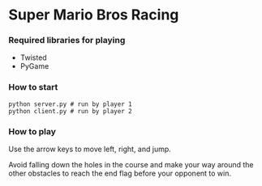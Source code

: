 # Super Mario Bros Racing

### Required libraries for playing

- Twisted 
- PyGame

### How to start
    python server.py # run by player 1
    python client.py # run by player 2


### How to play
Use the arrow keys to move left, right, and jump.

Avoid falling down the holes in the course and make your way around the other obstacles to reach the end flag before your opponent to win.